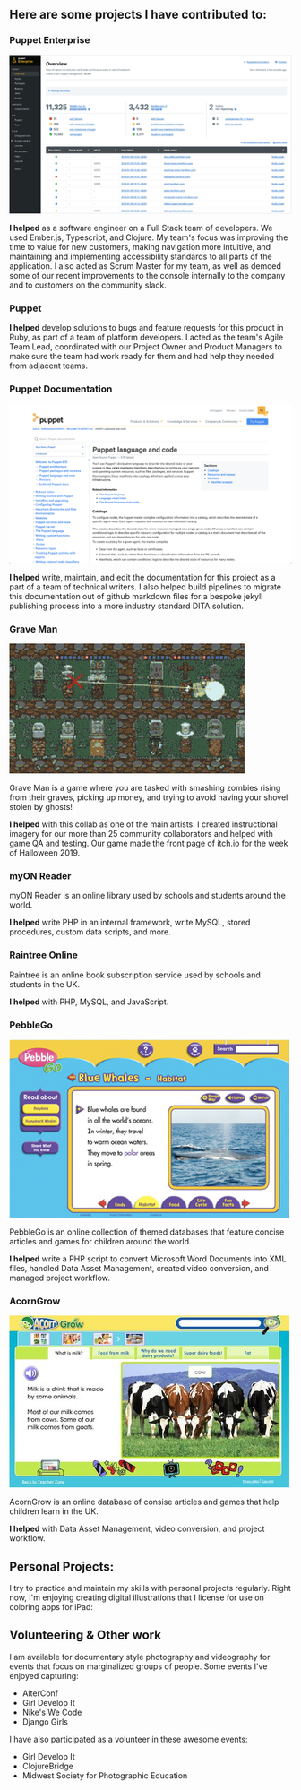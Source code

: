 ## Here are some projects I have contributed to:

### Puppet Enterprise

![Screenshot of Puppet Enterprise](images/PuppetEnterprise.jpg "Screenshot of Puppet Enterprise")

**I helped** as a software engineer on a Full Stack team of developers. We used Ember.js, Typescript, and Clojure. My team's focus was improving the time to value for new customers, making navigation more intuitive, and maintaining and implementing accessibility standards to all parts of the application. I also acted as Scrum Master for my team, as well as demoed some of our recent improvements to the console internally to the company and to customers on the community slack.

### Puppet

**I helped** develop solutions to bugs and feature requests for this product in Ruby, as part of a team of platform developers. I acted as the team's Agile Team Lead, coordinated with our Project Owner and Product Managers to make sure the team had work ready for them and had help they needed from adjacent teams.

### Puppet Documentation

![Screenshot of Puppet Documentation](images/PuppetDocs.png "Screenshot of Puppet Documentation")

**I helped** write, maintain, and edit the documentation for this project as a part of a team of technical writers. I also helped build pipelines to migrate this documentation out of github markdown files for a bespoke jekyll publishing process into a more industry standard DITA solution.

### Grave Man

![Animation of Grave Man gameplay](images/GraveMan.gif "Animation of Grave Man gameplay")

Grave Man is a game where you are tasked with smashing zombies rising from their graves, picking up money, and trying to avoid having your shovel stolen by ghosts!

**I helped** with this collab as one of the main artists. I created instructional imagery for our more than 25 community collaborators and helped with game QA and testing. Our game made the front page of itch.io for the week of Halloween 2019.  

### myON Reader

myON Reader is an online library used by schools and students around the world.

**I helped** write PHP in an internal framework, write MySQL, stored procedures, custom data scripts, and more.

### Raintree Online

Raintree is an online book subscription service used by schools and students in the UK.

**I helped** with PHP, MySQL, and JavaScript.

### PebbleGo

![Screenshot of PebbleGo](images/PebbleGo.png "Screenshot of PebbleGo")

PebbleGo is an online collection of themed databases that feature concise articles and games for children around the world.

**I helped** write a PHP script to convert Microsoft Word Documents into XML files, handled Data Asset Management, created video conversion, and managed project workflow.

### AcornGrow

![Screenshot of AcornGrow](images/acorngrow.jpg "Screenshot of AcornGrow")

AcornGrow is an online database of consise articles and games that help children learn in the UK.

**I helped** with Data Asset Management, video conversion, and project workflow.

## Personal Projects:

I try to practice and maintain my skills with personal projects regularly. Right now, I'm enjoying creating digital illustrations that I license for use on coloring apps for iPad:


## Volunteering & Other work

I am available for documentary style photography and videography for events that focus on marginalized groups of people. Some events I've enjoyed capturing:

* AlterConf
* Girl Develop It
* Nike's We Code
* Django Girls

I have also participated as a volunteer in these awesome events:

* Girl Develop It
* ClojureBridge
* Midwest Society for Photographic Education